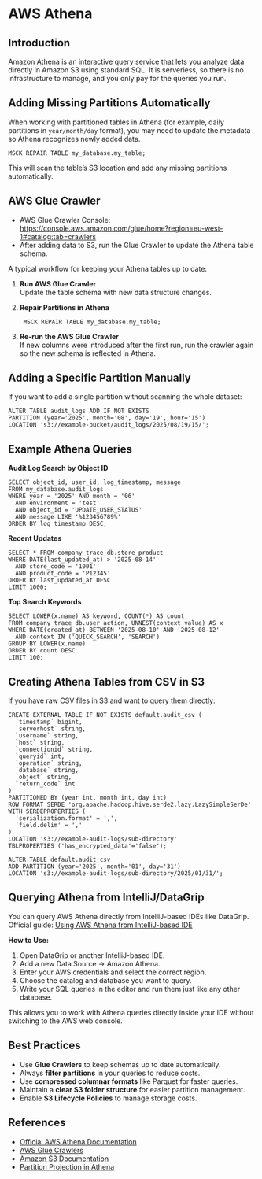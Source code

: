 # AWS Athena

## Introduction

Amazon Athena is an interactive query service that lets you analyze data directly in Amazon S3 using standard SQL. It is
serverless, so there is no infrastructure to manage, and you only pay for the queries you run.

## Adding Missing Partitions Automatically

When working with partitioned tables in Athena (for example, daily partitions in `year/month/day` format), you may need
to update the metadata so Athena recognizes newly added data.

    MSCK REPAIR TABLE my_database.my_table;

This will scan the table’s S3 location and add any missing partitions automatically.

## AWS Glue Crawler

- AWS Glue Crawler Console: https://console.aws.amazon.com/glue/home?region=eu-west-1#catalog:tab=crawlers
- After adding data to S3, run the Glue Crawler to update the Athena table schema.

A typical workflow for keeping your Athena tables up to date:

1. **Run AWS Glue Crawler**  
   Update the table schema with new data structure changes.
2. **Repair Partitions in Athena**

        MSCK REPAIR TABLE my_database.my_table;

3. **Re-run the AWS Glue Crawler**  
   If new columns were introduced after the first run, run the crawler again so the new schema is reflected in Athena.

## Adding a Specific Partition Manually

If you want to add a single partition without scanning the whole dataset:

    ALTER TABLE audit_logs ADD IF NOT EXISTS
    PARTITION (year='2025', month='08', day='19', hour='15')
    LOCATION 's3://example-bucket/audit_logs/2025/08/19/15/';

## Example Athena Queries

**Audit Log Search by Object ID**

    SELECT object_id, user_id, log_timestamp, message
    FROM my_database.audit_logs
    WHERE year = '2025' AND month = '06'
      AND environment = 'test'
      AND object_id = 'UPDATE_USER_STATUS'
      AND message LIKE '%123456789%'
    ORDER BY log_timestamp DESC;

**Recent Updates**

    SELECT * FROM company_trace_db.store_product
    WHERE DATE(last_updated_at) > '2025-08-14'
      AND store_code = '1001'
      AND product_code = 'P12345'
    ORDER BY last_updated_at DESC
    LIMIT 1000;

**Top Search Keywords**

    SELECT LOWER(x.name) AS keyword, COUNT(*) AS count  
    FROM company_trace_db.user_action, UNNEST(context_value) AS x  
    WHERE DATE(created_at) BETWEEN '2025-08-10' AND '2025-08-12'  
      AND context IN ('QUICK_SEARCH', 'SEARCH')  
    GROUP BY LOWER(x.name)  
    ORDER BY count DESC  
    LIMIT 100;

## Creating Athena Tables from CSV in S3

If you have raw CSV files in S3 and want to query them directly:

    CREATE EXTERNAL TABLE IF NOT EXISTS default.audit_csv (
      `timestamp` bigint,
      `serverhost` string,
      `username` string,
      `host` string,
      `connectionid` string,
      `queryid` int,
      `operation` string,
      `database` string,
      `object` string,
      `return_code` int
    )
    PARTITIONED BY (year int, month int, day int)
    ROW FORMAT SERDE 'org.apache.hadoop.hive.serde2.lazy.LazySimpleSerDe'
    WITH SERDEPROPERTIES (
      'serialization.format' = ',',
      'field.delim' = ','
    )
    LOCATION 's3://example-audit-logs/sub-directory'
    TBLPROPERTIES ('has_encrypted_data'='false');

    ALTER TABLE default.audit_csv
    ADD PARTITION (year='2025', month='01', day='31')
    LOCATION 's3://example-audit-logs/sub-directory/2025/01/31/';

## Querying Athena from IntelliJ/DataGrip

You can query AWS Athena directly from IntelliJ-based IDEs like DataGrip.  
Official
guide: [Using AWS Athena from IntelliJ-based IDE](https://blog.jetbrains.com/datagrip/2018/05/25/using-aws-athena-from-intellij-based-ide/)

**How to Use:**

1. Open DataGrip or another IntelliJ-based IDE.
2. Add a new Data Source → Amazon Athena.
3. Enter your AWS credentials and select the correct region.
4. Choose the catalog and database you want to query.
5. Write your SQL queries in the editor and run them just like any other database.

This allows you to work with Athena queries directly inside your IDE without switching to the AWS web console.

## Best Practices

- Use **Glue Crawlers** to keep schemas up to date automatically.
- Always **filter partitions** in your queries to reduce costs.
- Use **compressed columnar formats** like Parquet for faster queries.
- Maintain a **clear S3 folder structure** for easier partition management.
- Enable **S3 Lifecycle Policies** to manage storage costs.

## References

- [Official AWS Athena Documentation](https://docs.aws.amazon.com/athena/latest/ug/what-is.html)
- [AWS Glue Crawlers](https://docs.aws.amazon.com/glue/latest/dg/add-crawler.html)
- [Amazon S3 Documentation](https://docs.aws.amazon.com/s3/index.html)
- [Partition Projection in Athena](https://docs.aws.amazon.com/athena/latest/ug/partition-projection.html)
